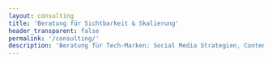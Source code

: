 ```yaml
---
layout: consulting
title: 'Beratung für Sichtbarkeit & Skalierung'
header_transparent: false
permalink: '/consulting/'
description: 'Beratung für Tech-Marken: Social Media Strategien, Content-Kampagnen & digitales Wachstum – hands-on, datengestützt und individuell.'
---
```

